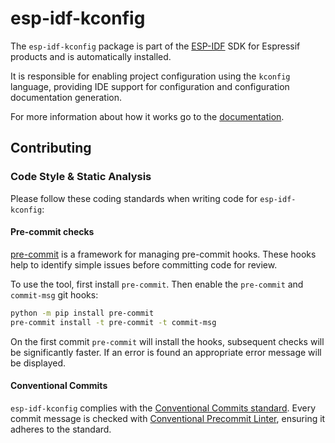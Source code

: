 # esp-idf-kconfig

The ```esp-idf-kconfig``` package is part of the [ESP-IDF](https://github.com/espressif/esp-idf) SDK for Espressif products and is automatically installed.

It is responsible for enabling project configuration using the ```kconfig``` language, providing IDE support for configuration and configuration documentation generation.

For more information about how it works go to the [documentation](https://github.com/espressif/esp-idf-kconfig/blob/master/docs/DOCUMENTATION.md).

## Contributing

### Code Style & Static Analysis

Please follow these coding standards when writing code for ``esp-idf-kconfig``:

#### Pre-commit checks

[pre-commit](https://pre-commit.com/) is a framework for managing pre-commit hooks. These hooks help to identify simple issues before committing code for review.

To use the tool, first install ``pre-commit``. Then enable the ``pre-commit`` and ``commit-msg`` git hooks:

```sh
python -m pip install pre-commit
pre-commit install -t pre-commit -t commit-msg
```

On the first commit ``pre-commit`` will install the hooks, subsequent checks will be significantly faster. If an error is found an appropriate error message will be displayed.


#### Conventional Commits

``esp-idf-kconfig`` complies with the [Conventional Commits standard](https://www.conventionalcommits.org/en/v1.0.0/#specification). Every commit message is checked with [Conventional Precommit Linter](https://github.com/espressif/conventional-precommit-linter), ensuring it adheres to the standard.
